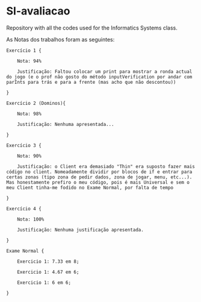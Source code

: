 # SI-avaliacao

Repository with all the codes used for the Informatics Systems class.

As Notas dos trabalhos foram as seguintes:

    Exercício 1 {

        Nota: 94%

        Justificação: Faltou colocar um print para mostrar a ronda actual do jogo (e o prof não gosto do método inputVerification por andar com parInts para trás e para a frente (mas acho que não descontou))

    }

    Exercício 2 (Dominos){

        Nota: 98%

        Justificação: Nenhuma apresentada...

    }

    Exercício 3 {

        Nota: 90%

        Justificação: o Client era demasiado "Thin" era suposto fazer mais código no client. Nomeadamente dividir por blocos de if e entrar para certas zonas (tipo zona de pedir dados, zona de jogar, menu, etc...). Mas honestamente prefiro o meu código, pois é mais Universal e sem o meu Client tinha-me fodido no Exame Normal, por falta de tempo

    }

    Exercício 4 {

        Nota: 100%

        Justificação: Nenhuma justificação apresentada.

    }

    Exame Normal {
    
        Exercicio 1: 7.33 em 8;
        
        Exercicio 1: 4.67 em 6;
        
        Exercicio 1: 6 em 6;
        
    }
